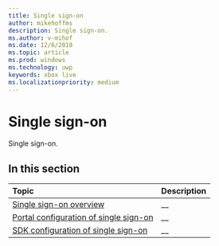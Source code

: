 ```yaml
---
title: Single sign-on
author: mikehoffms
description: Single sign-on.
ms.author: v-mihof
ms.date: 12/6/2018
ms.topic: article
ms.prod: windows
ms.technology: uwp
keywords: xbox live
ms.localizationpriority: medium
---
```

# Single sign-on

Single sign-on.

## In this section

| Topic                                                                                                                                             | Description                                                                                                   |
|:--------------------------------------------------------------------------------------------------------------------------------------------------|:--------------------------------------------------------------------------------------------------------------|
| [Single sign-on overview](single-sign-on-overview.md) | __ |
| [Portal configuration of single sign-on](single-sign-on-portal-config.md) | __ |
| [SDK configuration of single sign-on](single-sign-on-sdk-config.md) | __ |
